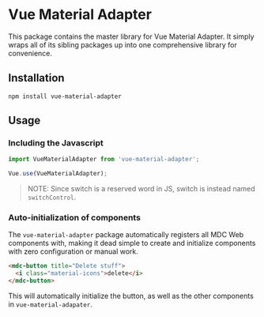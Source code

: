 # Vue Material Adapter

This package contains the master library for Vue Material Adapter. It simply wraps all of its
sibling packages up into one comprehensive library for convenience.

## Installation

```
npm install vue-material-adapter
```

## Usage

### Including the Javascript

```js
import VueMaterialAdapter from 'vue-material-adapter';

Vue.use(VueMaterialAdapter);
```

> NOTE: Since switch is a reserved word in JS, switch is instead named `switchControl`.

### Auto-initialization of components

The `vue-material-adapter` package automatically registers all MDC Web components with,
making it dead simple to create and initialize components with zero configuration or manual work.

```html
<mdc-button title="Delete stuff">
  <i class="material-icons">delete</i>
</mdc-button>
```

This will automatically initialize the button, as well as the other components in `vue-material-adapater`.
